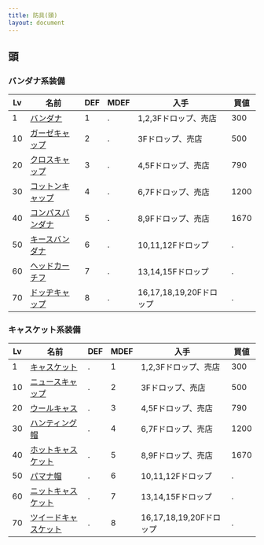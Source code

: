 ```yaml
---
title: 防具(頭)
layout: document
---
```

## 頭

### バンダナ系装備


|Lv|名前|DEF|MDEF|入手|買値|
|---|---|---|---|---|---|
|1|[バンダナ](バンダナ)|1|.|1,2,3Fドロップ、売店|300|
|10|[ガーゼキャップ](ガーゼキャップ)|2|.|3Fドロップ、売店|500|
|20|[クロスキャップ](クロスキャップ)|3|.|4,5Fドロップ、売店|790|
|30|[コットンキャップ](コットンキャップ)|4|.|6,7Fドロップ、売店|1200|
|40|[コンパスバンダナ](コンパスバンダナ)|5|.|8,9Fドロップ、売店|1670|
|50|[キースバンダナ](キースバンダナ)|6|.|10,11,12Fドロップ|.|
|60|[ヘッドカーチフ](ヘッドカーチフ)|7|.|13,14,15Fドロップ|.|
|70|[ドッヂキャップ](ドッヂキャップ)|8|.|16,17,18,19,20Fドロップ|.|

### キャスケット系装備


|Lv|名前|DEF|MDEF|入手|買値|
|---|---|---|---|---|---|
|1|[キャスケット](キャスケット)|.|1|1,2,3Fドロップ、売店|300|
|10|[ニュースキャップ](ニュースキャップ)|.|2|3Fドロップ、売店|500|
|20|[ウールキャス](ウールキャス)|.|3|4,5Fドロップ、売店|790|
|30|[ハンティング帽](ハンティング帽)|.|4|6,7Fドロップ、売店|1200|
|40|[ホットキャスケット](ホットキャスケット)|.|5|8,9Fドロップ、売店|1670|
|50|[パマナ帽](パマナ帽)|.|6|10,11,12Fドロップ|.|
|60|[ニットキャスケット](ニットキャスケット)|.|7|13,14,15Fドロップ|.|
|70|[ツイードキャスケット](ツイードキャスケット)|.|8|16,17,18,19,20Fドロップ|.|